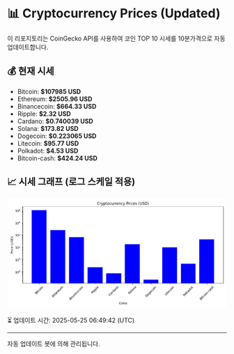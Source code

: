 
# 📊 Cryptocurrency Prices (Updated)

이 리포지토리는 CoinGecko API를 사용하여 코인 TOP 10 시세를 10분가격으로 자동 업데이트합니다.

## 💰 현재 시세
- Bitcoin: **$107985 USD**
- Ethereum: **$2505.96 USD**
- Binancecoin: **$664.33 USD**
- Ripple: **$2.32 USD**
- Cardano: **$0.740039 USD**
- Solana: **$173.82 USD**
- Dogecoin: **$0.223065 USD**
- Litecoin: **$95.77 USD**
- Polkadot: **$4.53 USD**
- Bitcoin-cash: **$424.24 USD**

## 📈 시세 그래프 (로그 스케일 적용)
![Crypto Prices](crypto_prices.png)

⏳ 업데이트 시간: 2025-05-25 06:49:42 (UTC)

---
자동 업데이트 봇에 의해 관리됩니다.
